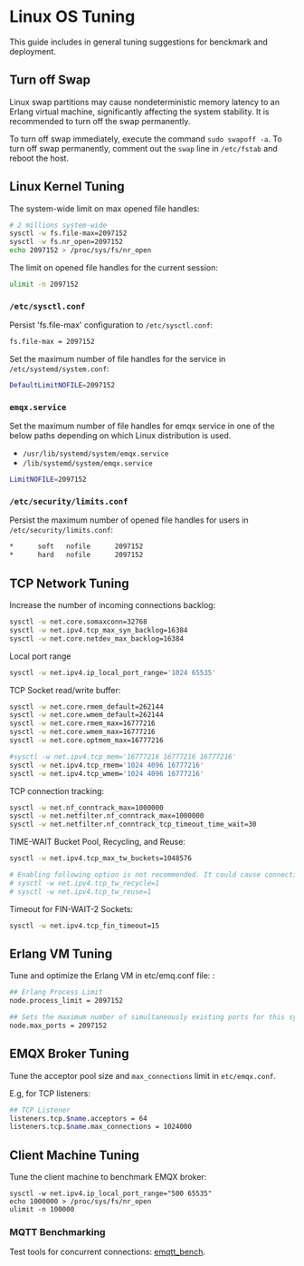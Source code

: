 # Linux OS Tuning

This guide includes in general tuning suggestions for benckmark and deployment.

## Turn off Swap

Linux swap partitions may cause nondeterministic memory latency to an Erlang virtual machine, significantly affecting the system stability.
It is recommended to turn off the swap permanently.

To turn off swap immediately, execute the command `sudo swapoff -a`.
To turn off swap permanently, comment out the `swap` line in `/etc/fstab` and reboot the host.

## Linux Kernel Tuning

The system-wide limit on max opened file handles:

```bash
# 2 millions system-wide
sysctl -w fs.file-max=2097152
sysctl -w fs.nr_open=2097152
echo 2097152 > /proc/sys/fs/nr_open
```

The limit on opened file handles for the current session:

```bash
ulimit -n 2097152
```

### `/etc/sysctl.conf`

Persist 'fs.file-max' configuration to `/etc/sysctl.conf`:

```bash
fs.file-max = 2097152
```

Set the maximum number of file handles for the service in `/etc/systemd/system.conf`:

```bash
DefaultLimitNOFILE=2097152
```

### `emqx.service`

Set the maximum number of file handles for emqx service in one of the below paths depending on which Linux distribution is used.

- `/usr/lib/systemd/system/emqx.service`
- `/lib/systemd/system/emqx.service`

```bash
LimitNOFILE=2097152
```

### `/etc/security/limits.conf`

Persist the maximum number of opened file handles for users in `/etc/security/limits.conf`:

```bash
*      soft   nofile      2097152
*      hard   nofile      2097152
```

## TCP Network Tuning

Increase the number of incoming connections backlog:

```bash
sysctl -w net.core.somaxconn=32768
sysctl -w net.ipv4.tcp_max_syn_backlog=16384
sysctl -w net.core.netdev_max_backlog=16384
```

Local port range

```bash
sysctl -w net.ipv4.ip_local_port_range='1024 65535'
```

TCP Socket read/write buffer:

```bash
sysctl -w net.core.rmem_default=262144
sysctl -w net.core.wmem_default=262144
sysctl -w net.core.rmem_max=16777216
sysctl -w net.core.wmem_max=16777216
sysctl -w net.core.optmem_max=16777216

#sysctl -w net.ipv4.tcp_mem='16777216 16777216 16777216'
sysctl -w net.ipv4.tcp_rmem='1024 4096 16777216'
sysctl -w net.ipv4.tcp_wmem='1024 4096 16777216'
```

TCP connection tracking:

```bash
sysctl -w net.nf_conntrack_max=1000000
sysctl -w net.netfilter.nf_conntrack_max=1000000
sysctl -w net.netfilter.nf_conntrack_tcp_timeout_time_wait=30
```

TIME-WAIT Bucket Pool, Recycling, and Reuse:

```bash
sysctl -w net.ipv4.tcp_max_tw_buckets=1048576

# Enabling following option is not recommended. It could cause connection reset under NAT
# sysctl -w net.ipv4.tcp_tw_recycle=1
# sysctl -w net.ipv4.tcp_tw_reuse=1
```

Timeout for FIN-WAIT-2 Sockets:

```bash
sysctl -w net.ipv4.tcp_fin_timeout=15
```

## Erlang VM Tuning

Tune and optimize the Erlang VM in etc/emq.conf file: :

```bash
## Erlang Process Limit
node.process_limit = 2097152

## Sets the maximum number of simultaneously existing ports for this system
node.max_ports = 2097152
```

## EMQX Broker Tuning

Tune the acceptor pool size and `max_connections` limit in `etc/emqx.conf`.

E.g, for TCP listeners:

```bash
## TCP Listener
listeners.tcp.$name.acceptors = 64
listeners.tcp.$name.max_connections = 1024000
```

## Client Machine Tuning

Tune the client machine to benchmark EMQX broker:

```
sysctl -w net.ipv4.ip_local_port_range="500 65535"
echo 1000000 > /proc/sys/fs/nr_open
ulimit -n 100000
```


### MQTT Benchmarking

Test tools for concurrent connections: [emqtt_bench](https://github.com/emqx/emqtt_bench).
